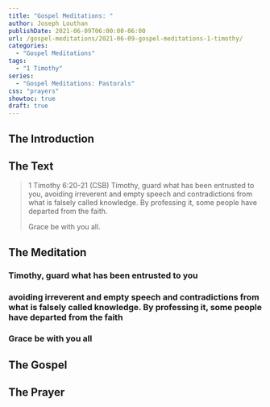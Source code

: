 ```yaml
---
title: "Gospel Meditations: "
author: Joseph Louthan
publishDate: 2021-06-09T06:00:00-06:00
url: /gospel-meditations/2021-06-09-gospel-meditations-1-timothy/
categories:
  - "Gospel Meditations"
tags:
  - "1 Timothy"
series:
  - "Gospel Meditations: Pastorals"
css: "prayers"
showtoc: true
draft: true
---
```

## The Introduction

## The Text

>1 Timothy 6:20-21 (CSB) Timothy, guard what has been entrusted to you, avoiding irreverent and empty speech and contradictions from what is falsely called knowledge. By professing it, some people have departed from the faith.
>
>Grace be with you all.

## The Meditation

### Timothy, guard what has been entrusted to you

### avoiding irreverent and empty speech and contradictions from what is falsely called knowledge. By professing it, some people have departed from the faith

### Grace be with you all

## The Gospel

## The Prayer

<div style="font-variant: small-caps;">

</div>
&nbsp;

```text

```
